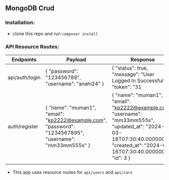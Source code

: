 ## MongoDB Crud

### Installation:
- clone this repo and run ``` composer install ```

### API Resource Routes:
| Endpoints                                                                                                      | Payload                                                                                                                                                                                | Response |
| -------------- | -------------------------------------------------------------------------------------------------------------- | -------------------------------------------------------------------------------------------------------------------------------------------------------------------------------------- |
| api/auth/login               | { 	"password": "123456789",   "username": "anahi24" }                                                                                                                                                                        | { 	"status": true, 	"message": "User Logged In Successfully", 	"token": "31|1AnuJRMLf9QSHpSeLtIGzTHQWxo9HWubnQhHJM7c2c88b6b2" }                                                                                                                                                                                                                                              |
| auth/register                | {   "name": "muman1",   "email": "kp2222@example.com", 	"password": "1234567895",   "username": "mm33mm555s" }                                                                                                               | { 	"name": "muman1", 	"email": "kp2222@example.com", 	"username": "mm33mm555s", 	"updated_at": "2024-03-16T07:30:40.000000Z", 	"created_at": "2024-03-16T07:30:40.000000Z", 	"id": 3 }                                                                                                                                                                                       |
|                              |                                                                                                                                                                                                                              |                                                                                                                                                                                                                                                                                                                                                                              |
- This app uses resource routes for ``` api/users ``` and ``` api/cars ```
